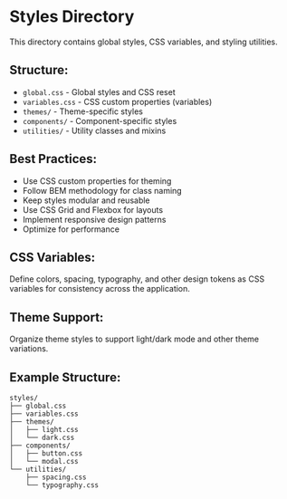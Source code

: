 # Styles Directory

This directory contains global styles, CSS variables, and styling utilities.

## Structure:
- `global.css` - Global styles and CSS reset
- `variables.css` - CSS custom properties (variables)
- `themes/` - Theme-specific styles
- `components/` - Component-specific styles
- `utilities/` - Utility classes and mixins

## Best Practices:
- Use CSS custom properties for theming
- Follow BEM methodology for class naming
- Keep styles modular and reusable
- Use CSS Grid and Flexbox for layouts
- Implement responsive design patterns
- Optimize for performance

## CSS Variables:
Define colors, spacing, typography, and other design tokens as CSS variables for consistency across the application.

## Theme Support:
Organize theme styles to support light/dark mode and other theme variations.

## Example Structure:
```
styles/
├── global.css
├── variables.css
├── themes/
│   ├── light.css
│   └── dark.css
├── components/
│   ├── button.css
│   └── modal.css
└── utilities/
    ├── spacing.css
    └── typography.css
``` 